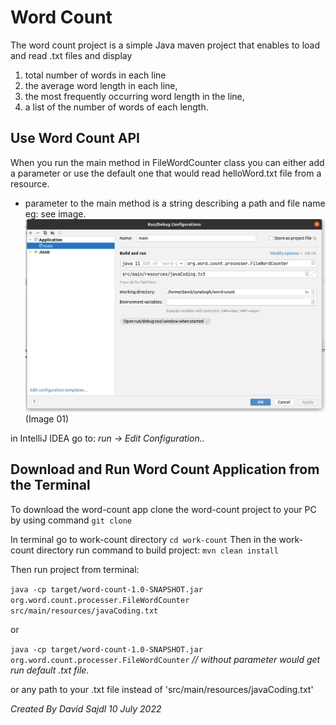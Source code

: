 
# Word Count 

The word count project is a simple Java maven project that enables to load and read .txt files and display
1. total number of words in each line
2. the average word length in each line, 
3. the most frequently occurring word length in the line,
4. a list of the number of words of each length. 

## Use Word Count API
When you run the main method in FileWordCounter class you can either add a parameter or use the default one that would read helloWord.txt file from a resource.
* parameter to the main method is a string describing a path and file name eg: see image.
![](src/main/resources/EditCofigurations.png)
   (Image 01)


in IntelliJ IDEA go to:
    *run -> Edit Configuration..*


## Download and Run Word Count Application from the Terminal

To download the word-count app clone the word-count project to your PC by using command `git clone`

In terminal go to work-count directory `cd work-count` 
Then in the work-count directory run command to build project: `mvn clean install`

Then run project from terminal:

`java -cp target/word-count-1.0-SNAPSHOT.jar org.word.count.processer.FileWordCounter src/main/resources/javaCoding.txt`

or

`java -cp target/word-count-1.0-SNAPSHOT.jar org.word.count.processer.FileWordCounter` *// without parameter would get run default .txt file.*

or any path to your .txt file instead of 'src/main/resources/javaCoding.txt'


*Created By David Sajdl 10 July 2022*


